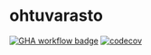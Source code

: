 # ohtuvarasto

[![GHA workflow badge](https://github.com/sakorh/ohtuvarasto/workflows/CI/badge.svg)](https://github.com/sakorh/ohtuvarasto/actions)
[![codecov](https://codecov.io/github/sakorh/ohtuvarasto/graph/badge.svg?token=Y7PD7WJDVJ)](https://codecov.io/github/sakorh/ohtuvarasto)
